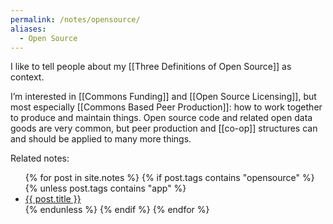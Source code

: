 ```yaml
---
permalink: /notes/opensource/
aliases:
  - Open Source
---
```

I like to tell people about my [[Three Definitions of Open Source]] as context. 

I’m interested in [[Commons Funding]] and [[Open Source Licensing]], but most especially [[Commons Based Peer Production]]: how to work together to produce and maintain things. Open source code and related open data goods are very common, but peer production and [[co-op]] structures can and should be applied to many more things.

Related notes:
<!-- tagged with open source, but not an app -->

<ul>
{% for post in site.notes %}
{% if post.tags contains "opensource" %}
{% unless post.tags contains "app" %}
<li><a href="{{ post.url }}" class="internal-link">{{ post.title }}</a></li>
{% endunless %}
{% endif %}
{% endfor %}
</ul>